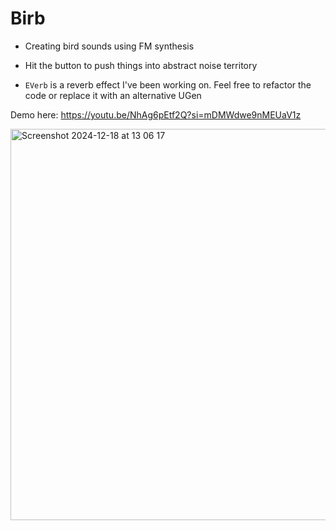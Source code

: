 # Birb
- Creating bird sounds using FM synthesis
- Hit the button to push things into abstract noise territory

- `EVerb` is a reverb effect I've been working on. Feel free to refactor the code or replace it with an alternative UGen

Demo here: https://youtu.be/NhAg6pEtf2Q?si=mDMWdwe9nMEUaV1z

<img width="626" alt="Screenshot 2024-12-18 at 13 06 17" src="https://github.com/user-attachments/assets/8e457767-072d-43ab-8058-8397a469033e" />

